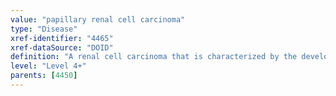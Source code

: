 ```yaml
---
value: "papillary renal cell carcinoma"
type: "Disease"
xref-identifier: "4465"
xref-dataSource: "DOID"
definition: "A renal cell carcinoma that is characterized by the development of multiple, bilateral papillary renal tumors.|OMIM mapping confirmed by DO. [SN]."
level: "Level 4+"
parents: [4450]
---
```

